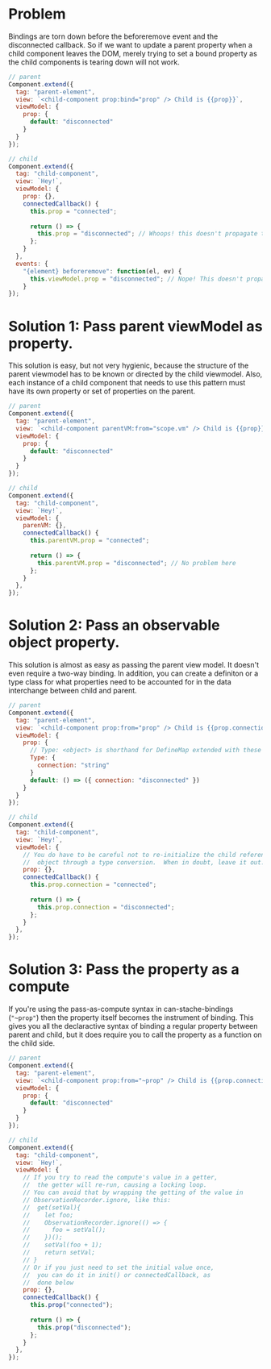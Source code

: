 # Problem

Bindings are torn down before the beforeremove event and the disconnected callback.  So if we want to update a parent
property when a child component leaves the DOM, merely trying to set a bound property as the child components is
tearing down will not work.

```js
// parent
Component.extend({
  tag: "parent-element",
  view: `<child-component prop:bind="prop" /> Child is {{prop}}`,
  viewModel: {
    prop: {
      default: "disconnected"
    }
  }
});

// child
Component.extend({
  tag: "child-component",
  view: `Hey!`,
  viewModel: {
    prop: {},
    connectedCallback() {
      this.prop = "connected";
      
      return () => {
        this.prop = "disconnected"; // Whoops! this doesn't propagate to the parent
      };
    }
  },
  events: {
    "{element} beforeremove": function(el, ev) {
      this.viewModel.prop = "disconnected"; // Nope! This doesn't propagate either.
    }
});
```

# Solution 1: Pass parent viewModel as property.
This solution is easy, but not very hygienic, because the structure of the parent viewmodel 
has to be known or directed by the child viewmodel.  Also, each instance of a child component
that needs to use this pattern must have its own property or set of properties on the parent.

```js
// parent
Component.extend({
  tag: "parent-element",
  view: `<child-component parentVM:from="scope.vm" /> Child is {{prop}}`,
  viewModel: {
    prop: {
      default: "disconnected"
    }
  }
});

// child
Component.extend({
  tag: "child-component",
  view: `Hey!`,
  viewModel: {
    parenVM: {},
    connectedCallback() {
      this.parentVM.prop = "connected";
      
      return () => {
        this.parentVM.prop = "disconnected"; // No problem here
      };
    }
  },
});
```

# Solution 2: Pass an observable object property.
This solution is almost as easy as passing the parent view model. It doesn't even require a two-way
binding. In addition, you can create a definiton or a type class for what properties need to be
accounted for in the data interchange between child and parent.

```js
// parent
Component.extend({
  tag: "parent-element",
  view: `<child-component prop:from="prop" /> Child is {{prop.connection}}`,
  viewModel: {
    prop: {
      // Type: <object> is shorthand for DefineMap extended with these definitions
      Type: {
        connection: "string"
      }
      default: () => ({ connection: "disconnected" })
    }
  }
});

// child
Component.extend({
  tag: "child-component",
  view: `Hey!`,
  viewModel: {
    // You do have to be careful not to re-initialize the child reference to the
    //  object through a type conversion.  When in doubt, leave it out.
    prop: {},
    connectedCallback() {
      this.prop.connection = "connected";
      
      return () => {
        this.prop.connection = "disconnected";
      };
    }
  },
});
```

# Solution 3: Pass the property as a compute

If you're using the pass-as-compute syntax in can-stache-bindings (`"~prop"`) then the property itself
becomes the instrument of binding.  This gives you all the declaractive syntax of binding a regular
property between parent and child, but it does require you to call the property as a function on the
child side.

```js
// parent
Component.extend({
  tag: "parent-element",
  view: `<child-component prop:from="~prop" /> Child is {{prop.connection}}`,
  viewModel: {
    prop: {
      default: "disconnected"
    }
  }
});

// child
Component.extend({
  tag: "child-component",
  view: `Hey!`,
  viewModel: {
    // If you try to read the compute's value in a getter,
    //  the getter will re-run, causing a locking loop.
    // You can avoid that by wrapping the getting of the value in
    // ObservationRecorder.ignore, like this:
    // 	get(setVal){
    //    let foo;
    //    ObservationRecorder.ignore(() => {
    //      foo = setVal();
    //    })();
    //	  setVal(foo + 1);
    //    return setVal;
    // }
    // Or if you just need to set the initial value once,
    //  you can do it in init() or connectedCallback, as
    //  done below
    prop: {},
    connectedCallback() {
      this.prop("connected");
      
      return () => {
        this.prop("disconnected");
      };
    }
  },
});
```
